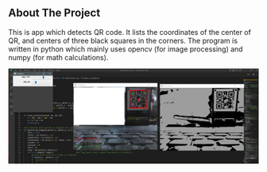 
<!-- ABOUT THE PROJECT -->
## About The Project

This is app which detects QR code. It lists the coordinates of the center of QR, and centers of three black squares in the corners. The program is written in python which mainly uses opencv (for image processing) and numpy (for math calculations). 

![My Remote Image](result.png)
